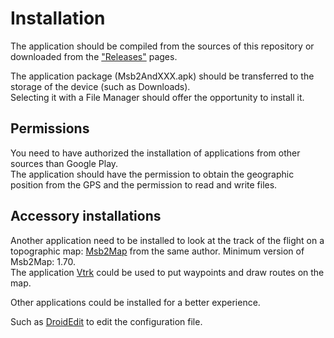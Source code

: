 # Installation

The application should be compiled from the sources of this
repository or downloaded from the ["Releases"](https://github.com/msb2kml/Msb2And/releases) pages.

The application package (Msb2AndXXX.apk) should be transferred 
to the storage of the device (such as Downloads).  
Selecting it with a File Manager should offer the opportunity to install it.

## Permissions

You need to have authorized the installation of applications
from other sources than Google Play.  
The application should have the permission to obtain the geographic
position from the GPS and the permission to read and write files.

## Accessory installations

Another application need to be installed to look at the track of the
flight on a topographic map: [Msb2Map](https://github.com/msb2kml/Msb2Map/)
from the same author. Minimum version of Msb2Map: 1.70.  
The application [Vtrk](https://github.com/msb2kml/Vtrk/) could be
used to put waypoints and draw routes on the map.


Other applications could be installed for a better experience.

Such as [DroidEdit](https://play.google.com/store/apps/details?id=com.aor.droidedit) to edit the configuration file.

